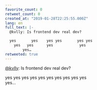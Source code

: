 ```yaml
---
favorite_count: 0
retweet_count: 0
created_at: "2019-01-28T22:25:55.000Z"
lang: en
full_text: |-
  @kvlly: Is frontend dev real dev?

  yes       yes    yes yes       yes yes
    yes   yes      yes            yes      
        yes…
retweeted: true
---
```


[@kvlly](https://twitter.com/kvlly): Is frontend dev real dev?

yes yes yes yes yes yes yes yes yes yes  
 yes…
